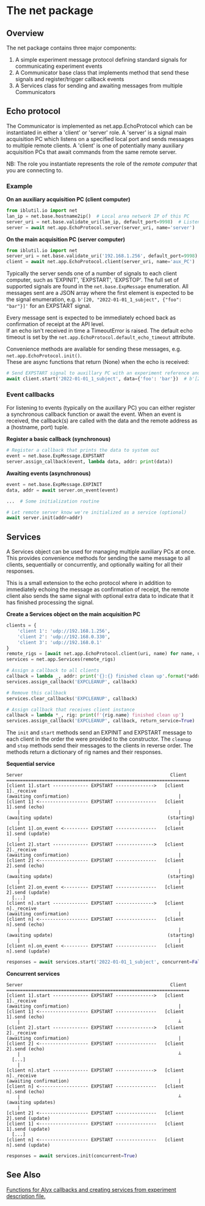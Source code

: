 # The net package
## Overview
The net package contains three major components:
1. A simple experiment message protocol defining standard signals for communicating experiment events
2. A Communicator base class that implements method that send these signals and register/trigger callback events
3. A Services class for sending and awaiting messages from multiple Communicators

## Echo protocol
The Communicator is implemented as net.app.EchoProtocol which can be instantiated in either a 'client' or 'server' role.
A 'server' is a signal main acquisition PC which listens on a specified local port and sends messages to multiple remote clients.
A 'client' is one of potentially many auxiliary acquisition PCs that await commands from the same remote server.

NB: The role you instantiate represents the role of the _remote computer_ that you are connecting to.

### Example
**On an auxiliary acquisition PC (client computer)**
```python
from iblutil.io import net
lan_ip = net.base.hostname2ip()  # Local area network IP of this PC
server_uri = net.base.validate_uri(lan_ip, default_port=9998)  # Listen for server message on this local port
server = await net.app.EchoProtocol.server(server_uri, name='server')
```

**On the main acquisition PC (server computer)**
```python
from iblutil.io import net
server_uri = net.base.validate_uri('192.168.1.256', default_port=9998)  # Remote server hostname and port
client = await net.app.EchoProtocol.client(server_uri, name='aux_PC')
```

Typically the server sends one of a number of signals to each client computer, such as 'EXPINIT', 'EXPSTART', 'EXPSTOP'.
The full set of supported signals are found in the `net.base.ExpMessage` enumeration.  All messages sent are a JSON array
where the first element is expected to be the signal enumeration, e.g. `b'[20, "2022-01-01_1_subject", {"foo": "bar"}]'` 
for an EXPSTART signal.

Every message sent is expected to be immediately echoed back as confirmation of receipt at the API level.  
If an echo isn't received in time a TimeoutError is raised.  The default echo timeout is set by the `net.app.EchoProtocol.default_echo_timeout` attribute.

Convenience methods are available for sending these messages, e.g. `net.app.EchoProtocol.init()`.  
These are async functions that return (None) when the echo is received:

```python
# Send EXPSTART signal to auxillary PC with an experiment reference and some arbitrary data
await client.start('2022-01-01_1_subject', data={'foo': 'bar'})  # b'[20, "2022-01-01_1_subject", {"foo": "bar"}]'
```

### Event callbacks
For listening to events (typically on the auxillary PC) you can either register a synchronous callback function or await
the event.  When an event is received, the callback(s) are called with the data and the remote address as a (hostname, port)
tuple.

**Register a basic callback (synchronous)**
```python
# Register a callback that prints the data to system out
event = net.base.ExpMessage.EXPSTART
server.assign_callback(event, lambda data, addr: print(data))
```

**Awaiting events (asynchronous)**
```python
event = net.base.ExpMessage.EXPINIT
data, addr = await server.on_event(event)

...  # Some initialization routine

# Let remote server know we're initialized as a service (optional)
await server.init(addr=addr)
```

## Services
A Services object can be used for managing multiple auxiliary PCs at once.  This provides convenience methods for sending
the same message to all clients, sequentially or concurrently, and optionally waiting for all their responses.

This is a small extension to the echo protocol where in addition to immediately echoing the message as confirmation of receipt,
the remote client also sends the same signal with optional extra data to indicate that it has finished processing the signal.

**Create a Services object on the main acquisition PC**
```python
clients = {
    'client 1': 'udp://192.168.1.256',
    'client 2': 'udp://192.168.0.330',
    'client 3': 'udp://192.168.0.1'
}
remote_rigs = [await net.app.EchoProtocol.client(uri, name) for name, uri in clients.items()]
services = net.app.Services(remote_rigs)

# Assign a callback to all clients
callback = lambda _, addr: print('{}:{} finished clean up'.format(*addr))
services.assign_callback('EXPCLEANUP', callback)

# Remove this callback
services.clear_callbacks('EXPCLEANUP', callback)

# Assign callback that receives client instance
callback = lambda *_, rig: print(f'{rig.name} finished clean up')
services.assign_callback('EXPCLEANUP', callback, return_service=True)
```

The `init` and `start` methods send an EXPINIT and EXPSTART message to each client in the order the were provided to the
constructor.  The `cleanup` and `stop` methods send their messages to the clients in reverse order.  The methods return a
dictionary of rig names and their responses.

**Sequential service**
```
Server                                                      Client
===================================================================
[client 1].start ------------- EXPSTART -------------->   [client 1]._receive
(awaiting confirmation)                                        |
[client 1] <------------------ EXPSTART ---------------   [client 1].send (echo)
    |                                                          |
(awaiting update)                                          (starting)
    |                                                          |
[client 1].on_event <--------- EXPSTART ---------------   [client 1].send (update)
    |
[client 2].start ------------- EXPSTART -------------->   [client 2]._receive
(awaiting confirmation)                                        |
[client 2] <------------------ EXPSTART ---------------   [client 2].send (echo)
    |                                                          |
(awaiting update)                                          (starting)
    |                                                          |
[client 2].on_event <--------- EXPSTART ---------------   [client 2].send (update)
  [...]
[client n].start ------------- EXPSTART -------------->   [client n]._receive
(awaiting confirmation)                                        |
[client n] <------------------ EXPSTART ---------------   [client n].send (echo)
    |                                                          |
(awaiting update)                                          (starting)
    |                                                          |
[client n].on_event <--------- EXPSTART ---------------   [client n].send (update)
```
```python
responses = await services.start('2022-01-01_1_subject', concurrent=False)
```

**Concurrent services**
```
Server                                                      Client
===================================================================
[client 1].start ------------- EXPSTART -------------->   [client 1]._receive
(awaiting confirmation)                                        |
[client 1] <------------------ EXPSTART ---------------   [client 1].send (echo)
    |                                                          ┴
[client 2].start ------------- EXPSTART -------------->   [client 2]._receive
(awaiting confirmation)                                        |
[client 2] <------------------ EXPSTART ---------------   [client 2].send (echo)
    |                                                          ┴
  [...]
    |
[client n].start ------------- EXPSTART -------------->   [client n]._receive
(awaiting confirmation)                                        |
[client n] <------------------ EXPSTART ---------------   [client n].send (echo)
    |                                                          ┴
(awaiting updates)
    |
[client 2] <------------------ EXPSTART ---------------   [client 2].send (update)
[client 1] <------------------ EXPSTART ---------------   [client 1].send (update)
  [...]
[client n] <------------------ EXPSTART ---------------   [client n].send (update)
```
```python
responses = await services.init(concurrent=True)
```

## See Also
[Functions for Alyx callbacks and creating services from experiment description file.](https://github.com/int-brain-lab/iblscripts/blob/udps/deploy/behaviourpc/remote_devices.py)
